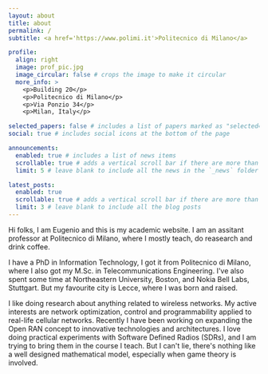 ```yaml
---
layout: about
title: about
permalink: /
subtitle: <a href='https://www.polimi.it'>Politecnico di Milano</a>

profile:
  align: right
  image: prof_pic.jpg
  image_circular: false # crops the image to make it circular
  more_info: >
    <p>Building 20</p>
    <p>Politecnico di Milano</p>
    <p>Via Ponzio 34</p>
    <p>Milan, Italy</p>

selected_papers: false # includes a list of papers marked as "selected={true}"
social: true # includes social icons at the bottom of the page

announcements:
  enabled: true # includes a list of news items
  scrollable: true # adds a vertical scroll bar if there are more than 3 news items
  limit: 5 # leave blank to include all the news in the `_news` folder

latest_posts:
  enabled: true
  scrollable: true # adds a vertical scroll bar if there are more than 3 new posts items
  limit: 3 # leave blank to include all the blog posts
---
```


Hi folks, I am Eugenio and this is my academic website. I am an assitant professor at Politecnico di Milano, where I mostly teach, do reasearch and drink coffee. 

I have a PhD in Information Technology, I got it from Politecnico di Milano, where I also got my M.Sc. in Telecommunications Engineering. I've also spent some time at Northeastern University, Boston, and Nokia Bell Labs, Stuttgart. But my favourite city is Lecce, where I was born and raised. 

I like doing research about anything related to wireless networks. My active interests are network optimization, control and programmability applied to real-life cellular networks. Recently I have been working on expanding the Open RAN concept to innovative technologies and architectures. I love doing practical experiments with Software Defined Radios (SDRs), and I am trying to bring them in the course I teach. But I can't lie, there's nothing like a well designed mathematical model, especially when game theory is involved.

